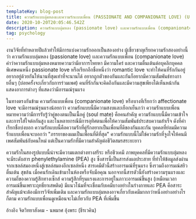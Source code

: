 ```yaml
---
templateKey: blog-post
title: ความรักเเบบลุ่มหลงเเละความรักเเบบเพื่อน (PASSIONATE AND COMPANIONATE LOVE) (Update)
date: 2020-10-20T20:05:46.542Z
description: ความรักแบบลุ่มหลง (passionate love) เเละความรักแบบเพื่อน (companionate love) คำว่าความรักแบบลุ่มหลงหมายความว่ามีอาการโหยหา มีความใคร่ และความตื่นเต้นต่อบุคลิกบุคคลพิเศษคนหนึ่ง passionate love หรือเรียกอีกชื่อหนึ่งว่า romantic love
tag: psychology
---
```

งานวิจัยที่ทำหลายปีแล้วทำให้มีการแบ่งความรักออกเป็นสองอย่าง ผู้เชี่ยวชาญเรียกความรักสองอย่างนี้ว่า ความรักแบบลุ่มหลง (passionate love) เเละความรักแบบเพื่อน (companionate love) คำว่าความรักแบบลุ่มหลงหมายความว่ามีอาการโหยหา มีความใคร่ และความตื่นเต้นต่อบุคลิกบุคคลพิเศษคนหนึ่ง passionate love หรือเรียกอีกชื่อหนึ่งว่า romantic love จะทำให้คนที่รักกันอยู่อยากอยู่ด้วยกันให้นานที่สุดเท่าที่จะนานได้ อยากถูกตัวของกันและกันก็อยากมีความสัมพันธ์ทางกายอื่นๆ (บ่อยครั้งจะเกี่ยวกับการร่วมเพศ) คนที่รักกันจะคิดถึงกันและมีความสุขเพียงได้เห็นหน้ากัน แสดงอาการต่างๆ ที่แสดงว่ามีอารมณ์รุนแรง

ในทางตรงกันข้าม ความรักแบบเพื่อน (companionate love) หรือบางทีเรียกว่า affectionate love จะมีอารมณ์รุนแรงน้อยกว่า ความรักแบบนี้มีความสงบและเยือกเย็นกว่า ความรักแบบเพื่อนหมายความว่ามีการรับรู้ว่าคู่ของตนเป็นเนื้อคู่ (soul mate) คือคนสำคัญ ความรักแบบนี้มีความเข้าใจและการใส่ใจต่อกันสูง และในหลายกรณีมีการอุทิศตนเพื่อให้ความสัมพันธ์ประสบความสำเร็จ ดังที่คำเรียกชื่อบ่งบอก ความรักแบบนี้คือความรักที่คู่รักอยากเป็นเพื่อนที่ดีของกันและกัน บุคคลที่ย่อมมีความรักแบบเพื่อนจะบอกว่า "ภรรยาของผมเป็นเพื่อนที่ดีที่สุด" ความรักแบบนี้ไม่ใช่ความรักที่จูงใจให้คนมีเพศสัมพันธ์กับคนใหม่ แต่เป็นความรักที่มีความสำคัญต่อชีวิตสมรสระยะยาว

ความรักในสองรูปแบบนี้น่าจะมีความแตกต่างทางสรีระ หรือชีวเคมี ภาพบุคคลที่มีความรักแบบลุ่มหลงจะมีระดับสาร phenylethylamine (PEA) สูง ซึ่งสารนี้เป็นสารส่งผลประสาท ที่ทำให้ข้อมูลส่งผ่านจากเซลล์สมองหนึ่งสู่เซลล์สมองอีกเซลล์หนึ่ง สารเคมีตัวนี้สร้างอารมณ์ที่รุนแรง ซึ่งรวมถึงอารมณ์สยิว ตื่นเต้น สุขล้น เมื่อคนรักเดินเข้ามาในห้องหรือจับมือคุณ นอกจากนี้สารตัวนี้ยังสร้างความรุนแรงและความถี่ของความรู้สึกทางเซ็กส์ ความรู้สึกที่รุนแรงและการอยู่ในภาวะอารมณ์ขึ้นสูง (เหมือนเวลาอารมณ์ขึ้นเพราะฤทธิ์ยาเสพติด) มีแนวโน้มที่จะเชื่อมกับเคมีบางอย่างในร่างกายและ PEA คือสาระสำคัญแม้จะต้องมีการวิจัยเพิ่มเติม และความรักเเบบลุ่มหลงอาจเกี่ยวกับเคมีมากกว่าหนึ่งอย่างอย่างไรก็ตาม ความรักแบบเพื่อนดูเหมือนจะไม่เกี่ยวกับ PEA ที่เพิ่มขึ้น

อ้างอิง จิตวิทยาสังคม - นพมาศ อุ้งพระ (ธีรเวคิน)

